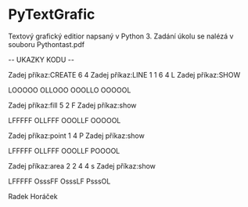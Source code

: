 PyTextGrafic
============

Textový grafický editior napsaný v Python 3.
Zadání úkolu se nalézá v souboru Pythontast.pdf


-- UKAZKY KODU --

Zadej příkaz:CREATE 6 4
Zadej příkaz:LINE 1 1 6 4 L
Zadej příkaz:SHOW

LOOOOO
OLLOOO
OOOLLO
OOOOOL

Zadej příkaz:fill 5 2 F
Zadej příkaz:show

LFFFFF
OLLFFF
OOOLLF
OOOOOL

Zadej příkaz:point 1 4 P
Zadej příkaz:show

LFFFFF
OLLFFF
OOOLLF
POOOOL

Zadej příkaz:area 2 2 4 4 s
Zadej příkaz:show

LFFFFF
OsssFF
OsssLF
PsssOL

Radek Horáček